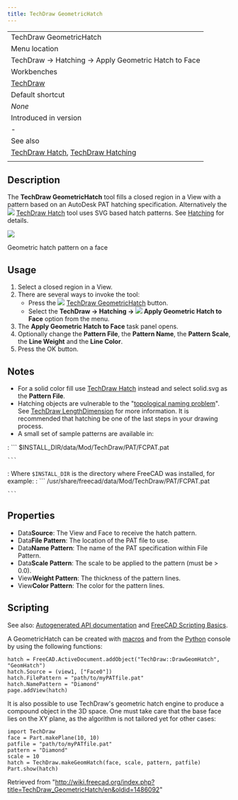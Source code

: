 ```yaml
---
title: TechDraw GeometricHatch
---
```


|                                                                                                                 |
| --------------------------------------------------------------------------------------------------------------- |
| TechDraw GeometricHatch                                                                                         |
| Menu location                                                                                                   |
| TechDraw → Hatching → Apply Geometric Hatch to Face                                                             |
| Workbenches                                                                                                     |
| [TechDraw](/TechDraw_Workbench "TechDraw Workbench")                                                            |
| Default shortcut                                                                                                |
| _None_                                                                                                          |
| Introduced in version                                                                                           |
| -                                                                                                               |
| See also                                                                                                        |
| [TechDraw Hatch](/TechDraw_Hatch "TechDraw Hatch"), [TechDraw Hatching](/TechDraw_Hatching "TechDraw Hatching") |
|                                                                                                                 |

## Description

The **TechDraw GeometricHatch** tool fills a closed region in a View with a pattern based on an AutoDesk PAT hatching specification. Alternatively the ![](/images/TechDraw_Hatch.svg) [TechDraw Hatch](/TechDraw_Hatch "TechDraw Hatch") tool uses SVG based hatch patterns. See [Hatching](/TechDraw_Hatching "TechDraw Hatching") for details.

![](/images/TechDraw_GeomHatch_example.png)

Geometric hatch pattern on a face

## Usage

1. Select a closed region in a View.
2. There are several ways to invoke the tool:
   - Press the ![](/images/TechDraw_GeometricHatch.svg) [TechDraw GeometricHatch](/TechDraw_GeometricHatch "TechDraw GeometricHatch") button.
   - Select the **TechDraw → Hatching → ![](/images/TechDraw_GeometricHatch.svg) Apply Geometric Hatch to Face** option from the menu.
3. The **Apply Geometric Hatch to Face** task panel opens.
4. Optionally change the **Pattern File**, the **Pattern Name**, the **Pattern Scale**, the **Line Weight** and the **Line Color**.
5. Press the OK button.

## Notes

- For a solid color fill use [TechDraw Hatch](/TechDraw_Hatch "TechDraw Hatch") instead and select solid.svg as the **Pattern File**.
- Hatching objects are vulnerable to the "[topological naming problem](/Topological_naming_problem "Topological naming problem")". See [TechDraw LengthDimension](/TechDraw_LengthDimension "TechDraw LengthDimension") for more information. It is recommended that hatching be one of the last steps in your drawing process.
- A small set of sample patterns are available in:

: ```
$INSTALL_DIR/data/Mod/TechDraw/PAT/FCPAT.pat

    ```

: Where `$INSTALL_DIR` is the directory where FreeCAD was installed, for example:
: ```
/usr/share/freecad/data/Mod/TechDraw/PAT/FCPAT.pat

    ```

## Properties

- Data**Source**: The View and Face to receive the hatch pattern.
- Data**File Pattern**: The location of the PAT file to use.
- Data**Name Pattern**: The name of the PAT specification within File Pattern.
- Data**Scale Pattern**: The scale to be applied to the pattern (must be > 0.0).
- View**Weight Pattern**: The thickness of the pattern lines.
- View**Color Pattern**: The color for the pattern lines.

## Scripting

See also: [Autogenerated API documentation](https://freecad.github.io/SourceDoc/) and [FreeCAD Scripting Basics](/FreeCAD_Scripting_Basics "FreeCAD Scripting Basics").

A GeometricHatch can be created with [macros](/Macros "Macros") and from the [Python](/Python "Python") console by using the following functions:

```
hatch = FreeCAD.ActiveDocument.addObject("TechDraw::DrawGeomHatch", "GeomHatch")
hatch.Source = (view1, ["Face0"])
hatch.FilePattern = "path/to/myPATfile.pat"
hatch.NamePattern = "Diamond"
page.addView(hatch)

```

It is also possible to use TechDraw's geometric hatch engine to produce a compound object in the 3D space. One must take care that the base face lies on the XY plane, as the algorithm is not tailored yet for other cases:

```
import TechDraw
face = Part.makePlane(10, 10)
patfile = "path/to/myPATfile.pat"
pattern = "Diamond"
scale = 10
hatch = TechDraw.makeGeomHatch(face, scale, pattern, patfile)
Part.show(hatch)

```

Retrieved from "<http://wiki.freecad.org/index.php?title=TechDraw_GeometricHatch/en&oldid=1486092>"
